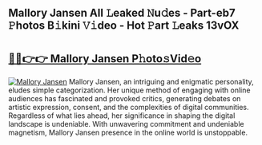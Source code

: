 ## Mallory Jansen All 𝙻eaked 𝙽u𝚍es - Part-eb7 𝙿hotos B𝚒kini 𝚅𝚒deo - Hot 𝙿art 𝙻eaks 13vOX

# <h2><a href="http://ld1o9io.urlbe.top/?page=Mallory+Jansen">🔗🔗👉👉 Mallory Jansen P𝚑oto𝚜Vid𝚎o</a></h2>

[![Mallory Jansen](https://i.imgur.com/eBuTRDB.gif)](http://ld1o9io.urlbe.top/?page=Mallory+Jansen)
Mallory Jansen, an intriguing and enigmatic personality, eludes simple categorization. Her unique method of engaging with online audiences has fascinated and provoked critics, generating debates on artistic expression, consent, and the complexities of digital communities. Regardless of what lies ahead, her significance in shaping the digital landscape is undeniable. With unwavering commitment and undeniable magnetism, Mallory Jansen presence in the online world is unstoppable.
